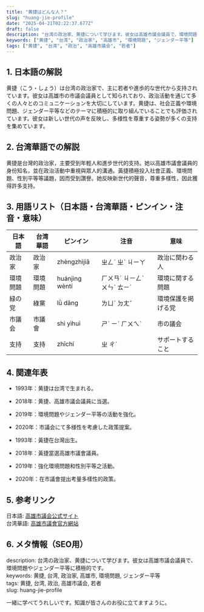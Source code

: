 ```yaml
---
title: "黄捷はどんな人？"
slug: "huang-jie-profile"
date: "2025-04-21T02:22:37.677Z"
draft: false
description: "台湾の政治家、黄捷について学びます。彼女は高雄市議会議員で、環境問題やジェンダー平等に積極的です。"
keywords: ["黄捷", "台湾", "政治家", "高雄市", "環境問題", "ジェンダー平等"]
tags: ["黄捷", "台湾", "政治", "高雄市議会", "若者"]
---
```


## 1. 日本語の解説  
黄捷（こう・しょう）は台湾の政治家で、主に若者や進歩的な世代から支持されています。彼女は高雄市の市議会議員として知られており、政治活動を通じて多くの人々とのコミュニケーションを大切にしています。黄捷は、社会正義や環境問題、ジェンダー平等などのテーマに積極的に取り組んでいることでも評価されています。彼女は新しい世代の声を反映し、多様性を尊重する姿勢が多くの支持を集めています。

## 2. 台湾華語での解説  
黄捷是台灣的政治家，主要受到年輕人和進步世代的支持。她以高雄市議會議員的身份知名，並在政治活動中重視與眾人的溝通。黃捷積極投入社會正義、環境問題、性別平等等議題，因而受到讚譽。她反映新世代的聲音，尊重多樣性，因此獲得許多支持。

## 3. 用語リスト（日本語・台湾華語・ピンイン・注音・意味）  

| 日本語 | 台湾華語 | ピンイン | 注音 | 意味 |
|---|---|---|---|---|
| 政治家 | 政治家 | zhèngzhìjiā | ㄓㄥˋ ㄓˋ ㄐㄧㄚ | 政治に関わる人 |
| 環境問題 | 環境問題 | huánjìng wèntí | ㄏㄨㄢˊ ㄐㄧㄥˋ ㄨㄣˋ ㄊㄧˊ | 環境に関する問題 |
| 緑の党 | 綠黨 | lǜ dǎng | ㄌㄩˋ ㄉㄤˇ | 環境保護を掲げる党 |
| 市議会 | 市議會 | shì yìhuì | ㄕˋ ㄧˋ ㄏㄨㄟˋ | 市の議会 |
| 支持 | 支持 | zhīchí | ㄓ ㄔˊ | サポートすること |

## 4. 関連年表  

- 1993年：黄捷は台湾で生まれる。  
- 2018年：黄捷、高雄市議会議員に当選。  
- 2019年：環境問題やジェンダー平等の活動を強化。  
- 2020年：市議会にて多様性を考慮した政策提案。  

- 1993年：黃捷在台灣出生。  
- 2018年：黃捷當選高雄市議會議員。  
- 2019年：強化環境問題和性別平等之活動。  
- 2020年：在市議會提出考量多樣性的政策。  

## 5. 参考リンク  

日本語: [高雄市議会公式サイト](https://www.kcc.gov.tw/)  
台湾華語: [高雄市議會官方網站](https://www.kcc.gov.tw/)  

## 6. メタ情報（SEO用）  

description: 台湾の政治家、黄捷について学びます。彼女は高雄市議会議員で、環境問題やジェンダー平等に積極的です。  
keywords: 黄捷, 台湾, 政治家, 高雄市, 環境問題, ジェンダー平等  
tags: 黄捷, 台湾, 政治, 高雄市議会, 若者  
slug: huang-jie-profile  

一緒に学べてうれしいです。知識が皆さんのお役に立てますように。